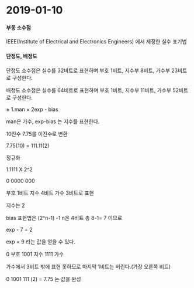 # 2019-01-10
#### 부동 소수점
IEEE(Institute of Electrical and Electronics Engineers) 에서 제정한 실수 표기법

#### 단정도, 배정도
단정도 소수점은 실수를 32비트로 표현하며 부호 1비트, 지수부 8비트, 가수부 23비트로 구성한다.

배정도 소수점은 실수를 64비트로 표현하며 부호 1비트, 지수부 11비트, 가수부 52비트로 구성한다.

± 1.man × 2exp - bias

man은 가수, exp-bias 는 지수를 표현한다.

10진수 7.75를 이진수로 변환

7.75(10) = 111.11(2)

정규화

1.1111 X 2^2

0 0000 000

부호 1비트 지수 4비트 가수 3비트로 표현

지수는 2

bias 표현법은 (2^n-1) -1 n은 4비트 총 8-1= 7 이므로 

exp - 7 = 2

exp = 9 라는 값을 얻을 수 있다.

0 부호
1001 지수
1111 가수

가수에서 3비트 밖에 표현 못하므로 마지막 1비트는 버린다.(가장 오른쪽 비트)

0 1001 111 (2) = 7.75 는 값을 완성